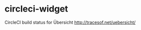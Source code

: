 circleci-widget
===============

CircleCI build status for Übersicht  http://tracesof.net/uebersicht/
